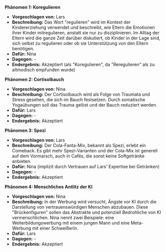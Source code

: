 **Phänomen 1: Koregulieren**
* **Vorgeschlagen von:** Lars
* **Beschreibung:** Das Wort "regulieren" wird im Kontext der Kindererziehung verwendet und beschreibt, wie Eltern die Emotionen ihrer Kinder mitregulieren, anstatt sie nur zu disziplinieren.  Im Alltag der Eltern wird die ganze Zeit darüber diskutiert, ob Kinder in der Lage sind, sich selbst zu regulieren oder ob sie Unterstützung von den Eltern benötigen.
* **Dafür:** Nina
* **Dagegen:** -
* **Endergebnis:** Akzeptiert (als "Koregulieren", da "Reregulieren" als zu altmodisch empfunden wurde)

**Phänomen 2: Cortisolbauch**
* **Vorgeschlagen von:** Nina
* **Beschreibung:**  Der Cortisolbauch wird als Folge von Traumata und Stress gesehen, die sich im Bauch festsetzen. Durch somatische Yogaübungen soll das Trauma gelöst und der Bauch reduziert werden.
* **Dafür:** Lars
* **Dagegen:** -
* **Endergebnis:** Akzeptiert

**Phänomen 3: Spezi**
* **Vorgeschlagen von:** Lars
* **Beschreibung:**  Der Cola-Fanta-Mix, bekannt als Spezi, erlebt ein Comeback. Es gibt mehr Spezi-Varianten und der Cola-Mix ist generell auf dem Vormarsch, auch in Cafés, die sonst keine Softgetränke anbieten.
* **Dafür:** Nina (implizit durch Vertrauen auf Lars' Expertise bei Getränken)
* **Dagegen:** -
* **Endergebnis:** Akzeptiert

**Phänomen 4: Menschliches Antlitz der KI**
* **Vorgeschlagen von:** Nina
* **Beschreibung:** In der Werbung wird versucht, Ängste vor KI durch die Darstellung von vertrauenswürdigen Menschen abzubauen.  Diese "Brückenfiguren" sollen das Abstrakte und potenziell Bedrohliche von KI vermenschlichen.  Nina nennt zwei Beispiele: eine Weiterbildungswerbung mit einem jungen Mann und eine Meta-Werbung mit einer Schweißerin.
* **Dafür:** Lars
* **Dagegen:** -
* **Endergebnis:** Akzeptiert
